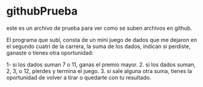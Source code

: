 # githubPrueba

este es un archivo de prueba para ver como se suben archivos en github.

El programa que subí, consta de un mini juego de dados que me dejaron en el segundo cuatri de la carrera, la suma de los dados, indican si perdiste, ganaste o tienes otra oportunidad: 


1- si los dados suman 7 o 11, ganas el premio mayor.
2. si los dados suman, 2, 3, o 12, pierdes y termina el juego.
3. si sale alguna otra suma, tienes la oportunidad de volver a tirar o quedarte con tu resultado.
